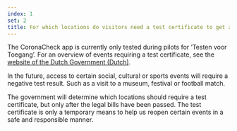 ```yaml
---
index: 1
set: 2
title: For which locations do visitors need a test certificate to get access?
---
```

The CoronaCheck app is currently only tested during pilots for ‘Testen voor Toegang’. For an overview of events requiring a test certificate, see the <a href='https://www.rijksoverheid.nl/onderwerpen/coronavirus-covid-19/algemene-coronaregels/cijfers-en-onderzoeken-over-het-coronavirus/pilot-toegangsbewijzen' target='_blank' rel='noopener noreferrer'>website of the Dutch Government (Dutch)</a>.

In the future, access to certain social, cultural or sports events will require a negative test result. Such as a visit to a museum, festival or football match. 

The government will determine which locations should require a test certificate, but only after the legal bills have been passed. The test certificate is only a temporary means to help us reopen certain events in a safe and responsible manner. 
